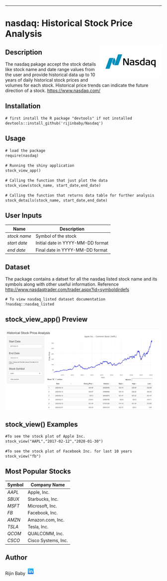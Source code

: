 
---
# nasdaq: Historical Stock Price Analysis   
<div><img src="inst/img/nasdaq.jpg" width="200px" align="right"></div>


## Description

The nasdaq pakage accept the stock details like stock name and date range values from the user and provide 
historical data up to 10 years of daily historical stock prices and volumes for each stock. Historical price trends can indicate the future direction of a stock.
<https://www.nasdaq.com/>

## Installation
```
# first install the R package "devtools" if not installed
devtools::install_github('rijinbaby/Nasdaq')
```
## Usage
```
# load the package
require(nasdaq)

# Running the shiny application
stock_view_app()

# Calling the function that just plot the data
stock_view(stock_name, start_date,end_date)

# Calling the function that returns data table for further analysis
stock_details(stock_name, start_date,end_date)

```
## User Inputs
Name  | Description
---------------|--------------
*stock name*   |Symbol of the stock
*start date*   |Initial date in YYYY-MM-DD format
*end date*     |Final date in YYYY-MM-DD format

## Dataset
The package contains a datset for all the nasdaq listed stock name and its symbols along with other useful information. Reference <http://www.nasdaqtrader.com/trader.aspx?id=symboldirdefs>
```
# To view nasdaq_listed dataset documentation
?nasdaq::nasdaq_listed
```
## stock_view_app() Preview
![](inst/img/stock_view_app.JPG)

## stock_view() Examples
```
#To see the stock plot of Apple Inc.
stock_view("AAPL","2017-02-12","2020-01-30")

#To see the stock plot of Facebook Inc. for last 10 years
stock_view("fb")
```
## Most Popular Stocks
Symbol       | Company Name
-------------|--------------
*AAPL*       |Apple, Inc.
*SBUX*       |Starbucks, Inc.
*MSFT*       |Microsoft, Inc.
*FB*         |Facebook, Inc.
*AMZN*       |Amazon.com, Inc.
*TSLA*       |Tesla, Inc.
*QCOM*       |QUALCOMM, Inc.
*CSCO*       |Cisco Systems, Inc.

## Author
Rijin Baby 
[![](inst/img/linkedin.png)](https://www.linkedin.com/in/rijin-baby/)

